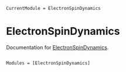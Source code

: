 ```@meta
CurrentModule = ElectronSpinDynamics
```

# ElectronSpinDynamics

Documentation for [ElectronSpinDynamics](https://github.com/KenHino/ElectronSpinDynamics.jl).

```@index
```

```@autodocs
Modules = [ElectronSpinDynamics]
```
